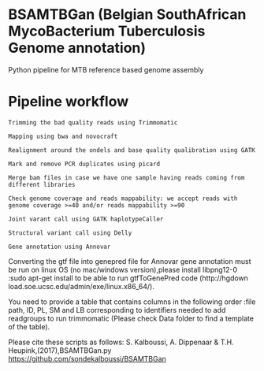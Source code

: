 # BSAMTBGan (Belgian SouthAfrican MycoBacterium Tuberculosis Genome annotation)
Python pipeline for MTB reference based genome assembly

# Pipeline workflow
    Trimming the bad quality reads using Trimmomatic

    Mapping using bwa and novocraft 

    Realignment around the ondels and base quality qualibration using GATK

    Mark and remove PCR duplicates using picard

    Merge bam files in case we have one sample having reads coming from different libraries

    Check genome coverage and reads mappability: we accept reads with genome coverage >=40 and/or reads mappability >=90

    Joint varant call using GATK haplotypeCaller

    Structural variant call using Delly

    Gene annotation using Annovar

Converting the gtf file into genepred file for Annovar gene annotation must be run on linux OS (no mac/windows version),please install libpng12-0 :sudo apt-get install to be able to run gtfToGenePred code (http://hgdown
load.soe.ucsc.edu/admin/exe/linux.x86_64/).


You need to provide a table that contains columns in the following order :file path, ID, PL, SM and LB corresponding to identifiers needed to add readgroups to run trimmomatic (Please check Data folder to find a template of the table).









Please cite these scripts as follows: S. Kalboussi, A. Dippenaar & T.H. Heupink,(2017),BSAMTBGan.py https://github.com/sondekalboussi/BSAMTBGan
